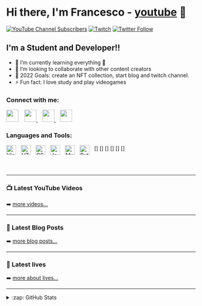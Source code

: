 # Hi there, I'm Francesco - [youtube] 👋

[![YouTube Channel Subscribers](https://img.shields.io/youtube/channel/subscribers/UCHAHo1va6NTM5AyCKwzKtrg?style=social)][youtube]
[![Twitch](https://img.shields.io/twitch/status/francesco_romeo?style=social)][twitch]
[![Twitter Follow](https://img.shields.io/twitter/follow/Frances09275497?color=1DA1F2&logo=twitter&style=for-the-badge)](https://twitter.com/intent/follow?original_referer=https://github.com/Frances09275497&screen_name=Frances09275497)

## I'm a Student and Developer!!

- 🌱 I’m currently learning everything 🤣
- 👯 I’m looking to collaborate with other content creators
- 🥅 2022 Goals: create an NFT collection, start blog and twitch channel.
- ⚡ Fun fact: I love study and play videogames

### Connect with me:

[<img height="32" width="32" src="https://cdn.jsdelivr.net/npm/simple-icons@v7/icons/youtube.svg" />](https://www.youtube.com/channel/UCHAHo1va6NTM5AyCKwzKtrg)
&nbsp;&nbsp;
[<img height="32" width="32" src="https://cdn.jsdelivr.net/npm/simple-icons@v7/icons/twitter.svg" /> ](https://twitter.com/Frances09275497#gh-light-mode-only)
&nbsp;&nbsp;
[<img height="32" width="32" src="https://cdn.jsdelivr.net/npm/simple-icons@v7/icons/linkedin.svg" /> ](https://www.linkedin.com/in/francesco-romeo-92745b160/)
&nbsp;&nbsp;
[<img height="32" width="32" src="https://cdn.jsdelivr.net/npm/simple-icons@v7/icons/twitch.svg" /> ](https://www.twitch.tv/francesco_romeo)

### Languages and Tools:

[<img align="left" alt="Visual Studio Code" width="26px" src="https://cdn.jsdelivr.net/gh/devicons/devicon/icons/vscode/vscode-original.svg" style="padding-right:10px;" />]
[<img align="left" alt="HTML5" width="26px" src="https://cdn.jsdelivr.net/gh/devicons/devicon/icons/html5/html5-original.svg" style="padding-right:10px;" />]
[<img align="left" alt="CSS3" width="26px" src="https://cdn.jsdelivr.net/gh/devicons/devicon/icons/css3/css3-original.svg" style="padding-right:10px;" />]
[<img align="left" alt="JavaScript" width="26px" src="https://cdn.jsdelivr.net/gh/devicons/devicon/icons/javascript/javascript-original.svg" style="padding-right:10px;" />]
[<img align="left" alt="MySQL" width="26px" src="https://cdn.jsdelivr.net/gh/devicons/devicon/icons/mysql/mysql-original.svg" style="padding-right:10px;" />]
[<img align="left" alt="Python" width="26px" src="https://cdn.jsdelivr.net/gh/devicons/devicon/icons/python/python-original.svg" style="padding-right:10px;" />]

<br />
<br />

---

### 📺 Latest YouTube Videos

<!-- YOUTUBE:START -->

<!-- YOUTUBE:END -->

➡️ [more videos...](https://www.youtube.com/channel/UCHAHo1va6NTM5AyCKwzKtrg)

---

### 📕 Latest Blog Posts

<!-- BLOG-POST-LIST:START -->

<!-- BLOG-POST-LIST:END -->

➡️ [more blog posts...]()

---

### 🚨 Latest lives

<!-- BLOG-POST-LIST:START -->

<!-- BLOG-POST-LIST:END -->

➡️ [more about lives...](https://www.twitch.tv/francesco_romeo)

---

<details>
  <summary>:zap: GitHub Stats</summary>

  <img align="left" alt="codeSTACKr's GitHub Stats" src="https://github-readme-stats.vercel.app/api?username=FrancescoRomeo02&show_icons=true&hide_border=false&title_color=ff652f&icon_color=FFE400&bg_color=09131B&text_color=ffffff&border_color=0c1a25" />

</details>

[website]: romeofrancesco.com
[twitter]: https://twitter.com/Frances09275497
[youtube]: https://www.youtube.com/channel/UCHAHo1va6NTM5AyCKwzKtrg
[linkedin]: https://linkedin.com/in/francesco-romeo-92745b160/
[twitch]: https://www.twitch.tv/francesco_romeo
